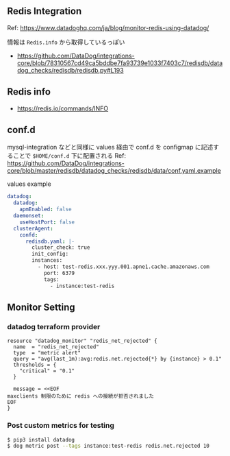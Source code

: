 ## Redis Integration
Ref: https://www.datadoghq.com/ja/blog/monitor-redis-using-datadog/

情報は `Redis.info` から取得しているっぽい
* https://github.com/DataDog/integrations-core/blob/78310567cd49ca5bddbe7fa93739e1033f7403c7/redisdb/datadog_checks/redisdb/redisdb.py#L193

## Redis info
* https://redis.io/commands/INFO

## conf.d
mysql-integration などと同様に values 経由で conf.d を configmap に記述することで `$HOME/conf.d` 下に配置される
Ref: https://github.com/DataDog/integrations-core/blob/master/redisdb/datadog_checks/redisdb/data/conf.yaml.example

values example
```yaml
datadog:
  datadog:
    apmEnabled: false
  daemonset:
    useHostPort: false
  clusterAgent:
    confd:
      redisdb.yaml: |-
        cluster_check: true
        init_config:
        instances:
          - host: test-redis.xxx.yyy.001.apne1.cache.amazonaws.com
            port: 6379
            tags:
              - instance:test-redis
```

## Monitor Setting
### datadog terraform provider
```hcl
resource "datadog_monitor" "redis_net_rejected" {
  name  = "redis_net_rejected"
  type  = "metric alert"
  query = "avg(last_1m):avg:redis.net.rejected{*} by {instance} > 0.1"
  thresholds = {
    "critical" = "0.1"
  }

  message = <<EOF
maxclients 制限のために redis への接続が拒否されました
EOF
}
```

### Post custom metrics for testing
```bash
$ pip3 install datadog
$ dog metric post --tags instance:test-redis redis.net.rejected 10
```
